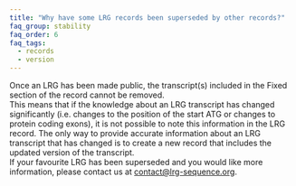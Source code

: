 ```yaml
---
title: "Why have some LRG records been superseded by other records?"
faq_group: stability
faq_order: 6
faq_tags:
  - records
  - version
---
```


Once an LRG has been made public, the transcript(s) included in the Fixed section of the record cannot be removed.  
This means that if the knowledge about an LRG transcript has changed significantly (i.e. changes to the position of the start ATG or changes to protein coding exons), it is not possible to note this information in the LRG record.
The only way to provide accurate information about an LRG transcript that has changed is to create a new record that includes the updated version of the transcript.  
If your favourite LRG has been superseded and you would like more information, please contact us at <a href="mailto:contact@lrg-sequence.org">contact@lrg-sequence.org</a>.
